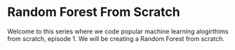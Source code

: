 # Random Forest From Scratch

Welcome to this series where we code popular machine learning alogirthims from scratch, episode 1. We will be creating a Random Forest from scratch. 
